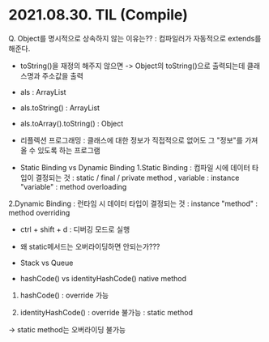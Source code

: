 # 2021.08.30. TIL (Compile)

Q. Object를 명시적으로 상속하지 않는 이유는??
: 컴파일러가 자동적으로 extends를 해준다. 

- toString()을 재정의 해주지 않으면 -> Object의 toString()으로 출력되는데 클래스명과 주소값을 출력

- als : ArrayList
- als.toString() : ArrayList
- als.toArray().toString() : Object


- 리플렉션 프로그래밍
: 클래스에 대한 정보가 직접적으로 없어도 그 "정보"를 가져올 수 있도록 하는 프로그램

- Static Binding vs Dynamic Binding
1.Static Binding 
: 컴파일 시에 데이터 타입이 결정되는 것
: static / final / private method , variable
: instance "variable"
: method overloading

2.Dynamic Binding
: 런타임 시 데이터 타입이 결정되는 것
: instance "method"
: method overriding


- ctrl + shift + d : 디버깅 모드로 실행

- 왜 static메서드는 오버라이딩하면 안되는가???


- Stack vs Queue



- hashCode() vs identityHashCode()
native method
1. hashCode() 
: override 가능

2. identityHashCode()
: override 불가능
: static method

-> static method는 오버라이딩 불가능
